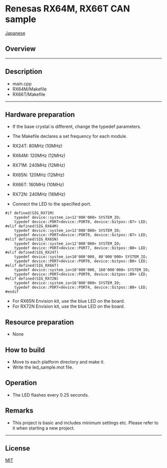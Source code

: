 Renesas RX64M, RX66T CAN sample
=========

[Japanese](READMEja.md)
   
## Overview

   
---
## Description
- main.cpp
- RX64M/Makefile
- RX66T/Makefile

---
## Hardware preparation
- If the base crystal is different, change the typedef parameters.
- The Makefile declares a set frequency for each module.
- RX24T:  80MHz (10MHz)
- RX64M: 120MHz (12MHz)
- RX71M: 240MHz (12MHz)
- RX65N: 120MHz (12MHz)
- RX66T: 160MHz (10MHz)
- RX72N: 240MHz (16MHz)
   
- Connect the LED to the specified port.
   
```
#if defined(SIG_RX71M)
	typedef device::system_io<12'000'000> SYSTEM_IO;
	typedef device::PORT<device::PORT0, device::bitpos::B7> LED;
#elif defined(SIG_RX64M)
	typedef device::system_io<12'000'000> SYSTEM_IO;
	typedef device::PORT<device::PORT0, device::bitpos::B7> LED;
#elif defined(SIG_RX65N)
	typedef device::system_io<12'000'000> SYSTEM_IO;
	typedef device::PORT<device::PORT7, device::bitpos::B0> LED;
#elif defined(SIG_RX24T)
	typedef device::system_io<10'000'000, 80'000'000> SYSTEM_IO;
	typedef device::PORT<device::PORT0, device::bitpos::B0> LED;
#elif defined(SIG_RX66T)
	typedef device::system_io<10'000'000, 160'000'000> SYSTEM_IO;
	typedef device::PORT<device::PORT0, device::bitpos::B0> LED;
#elif defined(SIG_RX72N)
	typedef device::system_io<16'000'000> SYSTEM_IO;
	typedef device::PORT<device::PORT4, device::bitpos::B0> LED;
#endif
```
- For RX65N Envision kit, use the blue LED on the board.
- For RX72N Envision kit, use the blue LED on the board.
   
## Resource preparation
- None
   
## How to build
- Move to each platform directory and make it.
- Write the led_sample.mot file.
   
## Operation
- The LED flashes every 0.25 seconds.
    
## Remarks
- This project is basic and includes minimum settings etc. Please refer to it when starting a new project.   
   
-----
   
License
----

[MIT](../LICENSE)
